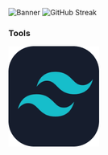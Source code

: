 ![Banner](https://i.ibb.co/71r8ycw/replicate-prediction-wlx3ofrbczbt7fo4yzfwxzs34e.jpg)
![GitHub Streak](https://github-readme-streak-stats.herokuapp.com?user=Alauddin-24434&theme=algolia)

### Tools 
![tailwindcss](https://github.com/Alauddin-24434/Alauddin-24434/blob/main/Rectangle%202.png)
